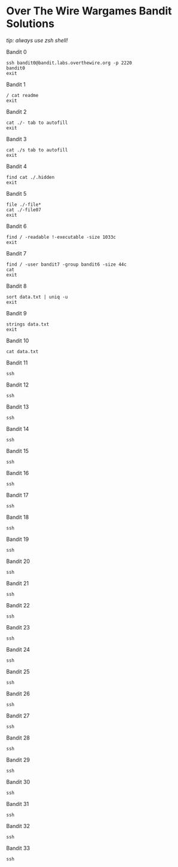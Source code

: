 # Over The Wire Wargames Bandit Solutions

_tip: always use zsh shell!_

Bandit 0
```console
ssh bandit0@bandit.labs.overthewire.org -p 2220
bandit0
exit
```

Bandit 1
```console
/ cat readme
exit
```

Bandit 2
```console
cat ./- tab to autofill
exit
```

Bandit 3
```console
cat ./s tab to autofill
exit
```

Bandit 4
```console
find cat ./.hidden
exit
```

Bandit 5
```console
file ./-file*
cat ./-file07
exit
```

Bandit 6
```console
find / -readable !-executable -size 1033c
exit
```

Bandit 7
```console
find / -user bandit7 -group bandit6 -size 44c
cat 
exit
```

Bandit 8
```console
sort data.txt | uniq -u
exit
```

Bandit 9
```console
strings data.txt
exit
```

Bandit 10
```console
cat data.txt 
```

Bandit 11
```console
ssh
```

Bandit 12
```console
ssh
```

Bandit 13
```console
ssh
```

Bandit 14
```console
ssh
```

Bandit 15
```console
ssh
```

Bandit 16
```console
ssh
```

Bandit 17
```console
ssh
```

Bandit 18
```console
ssh
```

Bandit 19
```console
ssh
```

Bandit 20
```console
ssh
```

Bandit 21
```console
ssh
```

Bandit 22
```console
ssh
```
Bandit 23
```console
ssh
```

Bandit 24
```console
ssh
```

Bandit 25
```console
ssh
```

Bandit 26
```console
ssh
```

Bandit 27
```console
ssh
```

Bandit 28
```console
ssh
```

Bandit 29
```console
ssh
```

Bandit 30
```console
ssh
```

Bandit 31
```console
ssh
```

Bandit 32
```console
ssh
```

Bandit 33
```console
ssh
```
